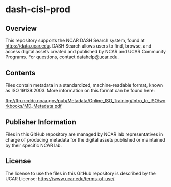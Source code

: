 # dash-cisl-prod

## Overview

This repository supports the NCAR DASH Search system, found at https://data.ucar.edu.   DASH Search allows users to find, browse, and access digital assets created and published by NCAR and UCAR Community Programs.  For questions, contact datahelp@ucar.edu.

## Contents 

Files contain metadata in a standardized, machine-readable format, known as ISO 19139:2003.   More information on this format can be found here:   

ftp://ftp.ncddc.noaa.gov/pub/Metadata/Online_ISO_Training/Intro_to_ISO/workbooks/MD_Metadata.pdf

## Publisher Information

Files in this GitHub repository are managed by NCAR lab representatives in charge of producing metadata for the digital assets published or maintained by their specific NCAR lab.

## License

The license to use the files in this GitHub repository is described by the UCAR License:  https://www.ucar.edu/terms-of-use/
